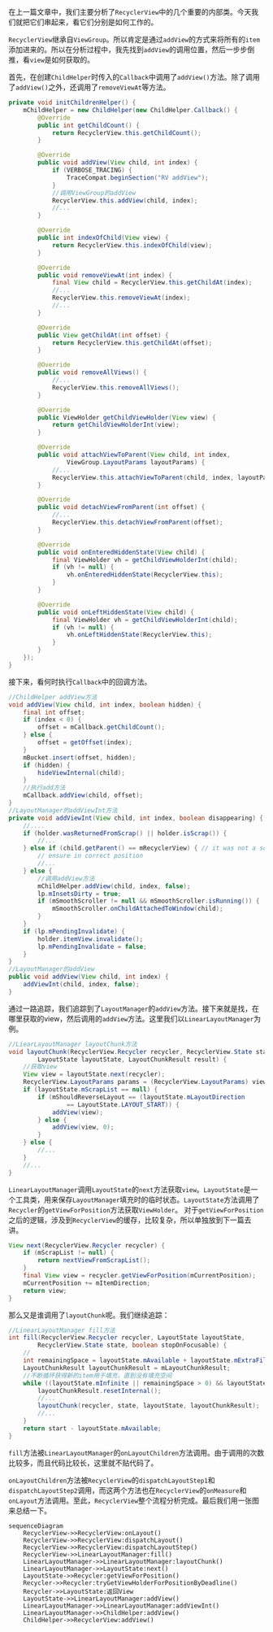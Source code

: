 在上一篇文章中，我们主要分析了`RecyclerView`中的几个重要的内部类。今天我们就把它们串起来，看它们分别是如何工作的。

`RecyclerView`继承自`ViewGroup`。所以肯定是通过`addView`的方式来将所有的`item`添加进来的。所以在分析过程中，我先找到`addView`的调用位置，然后一步步倒推，看`view`是如何获取的。

首先，在创建`ChildHelper`时传入的`Callback`中调用了`addView()`方法。除了调用了`addView()`之外，还调用了`removeViewAt`等方法。

```java
private void initChildrenHelper() {
    mChildHelper = new ChildHelper(new ChildHelper.Callback() {
        @Override
        public int getChildCount() {
            return RecyclerView.this.getChildCount();
        }

        @Override
        public void addView(View child, int index) {
            if (VERBOSE_TRACING) {
                TraceCompat.beginSection("RV addView");
            }
            //调用ViewGroup的addView
            RecyclerView.this.addView(child, index);
            //...
        }

        @Override
        public int indexOfChild(View view) {
            return RecyclerView.this.indexOfChild(view);
        }

        @Override
        public void removeViewAt(int index) {
            final View child = RecyclerView.this.getChildAt(index);
            //...
            RecyclerView.this.removeViewAt(index);
            //...
        }

        @Override
        public View getChildAt(int offset) {
            return RecyclerView.this.getChildAt(offset);
        }

        @Override
        public void removeAllViews() {
            //...
            RecyclerView.this.removeAllViews();
        }

        @Override
        public ViewHolder getChildViewHolder(View view) {
            return getChildViewHolderInt(view);
        }

        @Override
        public void attachViewToParent(View child, int index,
                ViewGroup.LayoutParams layoutParams) {
            //...        
            RecyclerView.this.attachViewToParent(child, index, layoutParams);
        }

        @Override
        public void detachViewFromParent(int offset) {
            //...
            RecyclerView.this.detachViewFromParent(offset);
        }

        @Override
        public void onEnteredHiddenState(View child) {
            final ViewHolder vh = getChildViewHolderInt(child);
            if (vh != null) {
                vh.onEnteredHiddenState(RecyclerView.this);
            }
        }

        @Override
        public void onLeftHiddenState(View child) {
            final ViewHolder vh = getChildViewHolderInt(child);
            if (vh != null) {
                vh.onLeftHiddenState(RecyclerView.this);
            }
        }
    });
}
```

接下来，看何时执行`Callback`中的回调方法。

```java
//ChildHelper addView方法
void addView(View child, int index, boolean hidden) {
    final int offset;
    if (index < 0) {
        offset = mCallback.getChildCount();
    } else {
        offset = getOffset(index);
    }
    mBucket.insert(offset, hidden);
    if (hidden) {
        hideViewInternal(child);
    }
    //执行add方法
    mCallback.addView(child, offset);
}
//LayoutManager的addViewInt方法
private void addViewInt(View child, int index, boolean disappearing) {
    //....
    if (holder.wasReturnedFromScrap() || holder.isScrap()) {
        //...
    } else if (child.getParent() == mRecyclerView) { // it was not a scrap but a valid child
        // ensure in correct position
        //...
    } else {
        //调用addView方法
        mChildHelper.addView(child, index, false);
        lp.mInsetsDirty = true;
        if (mSmoothScroller != null && mSmoothScroller.isRunning()) {
            mSmoothScroller.onChildAttachedToWindow(child);
        }
    }
    if (lp.mPendingInvalidate) {
        holder.itemView.invalidate();
        lp.mPendingInvalidate = false;
    }
}
//LayoutManager的addView
public void addView(View child, int index) {
    addViewInt(child, index, false);
}
```

通过一路追踪，我们追踪到了`LayoutManager`的`addView`方法。接下来就是找，在哪里获取的view，然后调用的`addView`方法。这里我们以`LinearLayoutManager`为例。

```java
//LiearLayoutManager layoutChunk方法
void layoutChunk(RecyclerView.Recycler recycler, RecyclerView.State state,
        LayoutState layoutState, LayoutChunkResult result) {
    //获取view
    View view = layoutState.next(recycler);
    RecyclerView.LayoutParams params = (RecyclerView.LayoutParams) view.getLayoutParams();
    if (layoutState.mScrapList == null) {
        if (mShouldReverseLayout == (layoutState.mLayoutDirection
                == LayoutState.LAYOUT_START)) {
            addView(view);
        } else {
            addView(view, 0);
        }
    } else {
        //...
    }
    //...
}
```

`LinearLayoutManager`调用`LayoutState`的`next`方法获取`view`。`LayoutState`是一个工具类，用来保存`LayoutManager`填充时的临时状态。`LayoutState`方法调用了`Recycler`的`getViewForPosition`方法获取`ViewHolder`。 对于`getViewForPosition`之后的逻辑，涉及到`RecyclerView`的缓存，比较复杂，所以单独放到下一篇去讲。

```java
View next(RecyclerView.Recycler recycler) {
    if (mScrapList != null) {
        return nextViewFromScrapList();
    }
    final View view = recycler.getViewForPosition(mCurrentPosition);
    mCurrentPosition += mItemDirection;
    return view;
}
```

那么又是谁调用了`layoutChunk`呢。我们继续追踪：

```java
//LinearLayoutManager fill方法
int fill(RecyclerView.Recycler recycler, LayoutState layoutState,
        RecyclerView.State state, boolean stopOnFocusable) {
    //        
    int remainingSpace = layoutState.mAvailable + layoutState.mExtraFillSpace;
    LayoutChunkResult layoutChunkResult = mLayoutChunkResult;
    //不断循环获得新的item用于填充，直到没有填充空间
    while ((layoutState.mInfinite || remainingSpace > 0) && layoutState.hasMore(state)) {
        layoutChunkResult.resetInternal();
        //...
        layoutChunk(recycler, state, layoutState, layoutChunkResult);
        //...
    }
    return start - layoutState.mAvailable;
}
```

`fill`方法被`LinearLayoutManager`的`onLayoutChildren`方法调用。由于调用的次数比较多，而且代码比较长，这里就不贴代码了。

`onLayoutChildren`方法被`RecyclerView`的`dispatchLayoutStep1`和`dispatchLayoutStep2`调用，而这两个方法也在`RecyclerView`的`onMeasure`和`onLayout`方法调用。至此，`RecyclerView`整个流程分析完成。最后我们用一张图来总结一下。


```mermaid
sequenceDiagram
	RecyclerView->>RecyclerView:onLayout()
	RecyclerView->>RecyclerView:dispatchLayout()
	RecyclerView->>RecyclerView:dispatchLayoutStep()
	RecyclerView->>LinearLayoutManager:fill()
	LinearLayoutManager->>LinearLayoutManager:layoutChunk()
	LinearLayoutManager->>LayoutState:next()
	LayoutState->>Recycler:getViewForPosition()
	Recycler->>Recycler:tryGetViewHolderForPositionByDeadline()
	Recycler->>LayoutState:返回View
	LayoutState->>LinearLayoutManager:addView()
	LinearLayoutManager->>LinearLayoutManager:addViewInt()
	LinearLayoutManager->>ChildHelper:addView()
	ChildHelper->>RecyclerView:addView()

```


